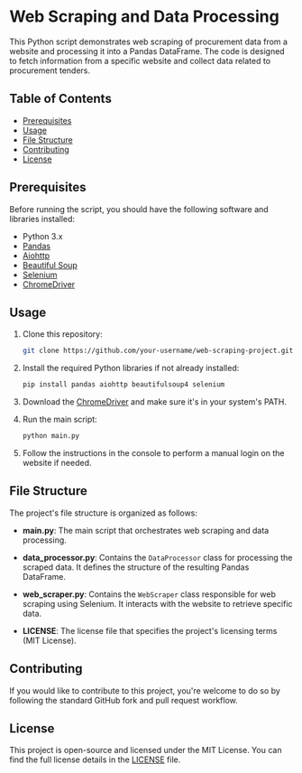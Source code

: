 # Web Scraping and Data Processing

This Python script demonstrates web scraping of procurement data from a website and processing it into a Pandas DataFrame. The code is designed to fetch information from a specific website and collect data related to procurement tenders.

## Table of Contents
- [Prerequisites](#prerequisites)
- [Usage](#usage)
- [File Structure](#file-structure)
- [Contributing](#contributing)
- [License](#license)

## Prerequisites

Before running the script, you should have the following software and libraries installed:

- Python 3.x
- [Pandas](https://pandas.pydata.org/)
- [Aiohttp](https://aiohttp.readthedocs.io/en/stable/)
- [Beautiful Soup](https://www.crummy.com/software/BeautifulSoup/)
- [Selenium](https://selenium-python.readthedocs.io/)
- [ChromeDriver](https://sites.google.com/chromium.org/driver/)

## Usage

1. Clone this repository:
    ```bash
    git clone https://github.com/your-username/web-scraping-project.git
    ```

2. Install the required Python libraries if not already installed:
    ```bash
   pip install pandas aiohttp beautifulsoup4 selenium
   ```

3. Download the [ChromeDriver](https://sites.google.com/chromium.org/driver/) and make sure it's in your system's PATH.

4. Run the main script:
    ```bash
    python main.py
    ```

5. Follow the instructions in the console to perform a manual login on the website if needed.


## File Structure

The project's file structure is organized as follows:

- **main.py**: The main script that orchestrates web scraping and data processing.

- **data_processor.py**: Contains the `DataProcessor` class for processing the scraped data. It defines the structure of the resulting Pandas DataFrame.

- **web_scraper.py**: Contains the `WebScraper` class responsible for web scraping using Selenium. It interacts with the website to retrieve specific data.

- **LICENSE**: The license file that specifies the project's licensing terms (MIT License).

## Contributing

If you would like to contribute to this project, you're welcome to do so by following the standard GitHub fork and pull request workflow.

## License

This project is open-source and licensed under the MIT License. You can find the full license details in the [LICENSE](LICENSE) file.

